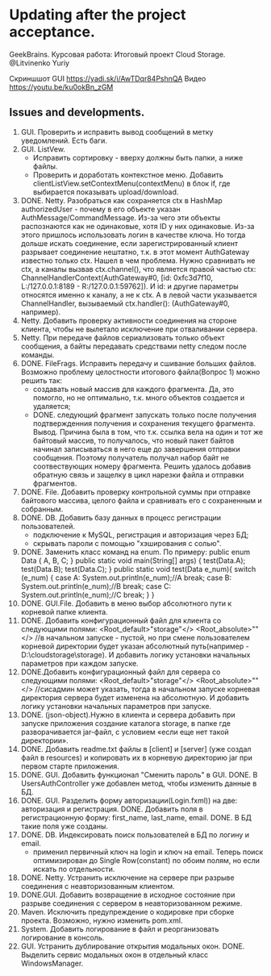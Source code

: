 # Updating after the project acceptance. 
GeekBrains. Курсовая работа: Итоговый проект Cloud Storage.
@Litvinenko Yuriy

Скриншшот GUI https://yadi.sk/i/AwTDqr84PshnQA
Видео https://youtu.be/ku0okBn_zGM

## Issues and developments.
1. GUI. Проверить и исправить вывод сообщений в метку уведомлений. Есть баги.
2. GUI. ListVew. 
	- Исправить сортировку - вверху должны быть папки, а ниже файлы. 
	- Проверить и доработать контекстное меню. 
	Добавить clientListView.setContextMenu(contextMenu) в блок if, где выбирается показывать upload/download.
3. DONE. Netty. Разобраться как сохраняется ctx в HashMap authorizedUser - почему в его объекте указан AuthMessage/CommandMessage. 
    Из-за чего эти объекты распознаются как не одинаковые, хотя ID у них одинаковые. 
    Из-за этого пришлось использовать логин в качестве ключа. 
    Но тогда дольше искать соединение, если зарегистрированный клиент разрывает соединение нештатно, 
    т.к. в этот момент AuthGateway известно только ctx. 
    Нашел в чем проблема. Нужно сравнивать не ctx, a каналы вызвав ctx.channel(), что является правой частью 
    ctx: ChannelHandlerContext(AuthGateway#0, [id: 0xfc3d7f10, L:/127.0.0.1:8189 - R:/127.0.0.1:59762]).
    И id: и другие параметры относятся именно к каналу, а не к ctx.
    А в левой части указывается ChannelHandler, вызываемый ctx.handler(): (AuthGateway#0, например).
4. Netty. Добавить проверку активности соединения на стороне клиента, чтобы не вылетало исключение при отваливании сервера.
5. Netty. При передаче файлов сериализовать только объект сообщения, а байты передавать средствами netty следом после команды.
6. DONE. FileFrags. Исправить передачу и сшивание больших файлов. 
    Возможно проблему целостности итогового файла(Вопрос 1) можно решить так:
	- создавать новый массив для каждого фрагмента. 
	    Да, это помогло, но не оптимально, т.к. много объектов создается и удаляется;
	- DONE. следующий фрагмент запускать только после получения подтвержденния получения и сохранения текущего фрагмента.
    Вывод. Причина была в том, что т.к. ссылка вела на один и тот же байтовый массив,
    то получалось, что новый пакет байтов начинал записываться в него еще до завершения отправки сообщения.
    Поэтому получатель получал набор байт не соотвествующих номеру фрагмента.
    Решить удалось добавив обратную связь и защелку в цикл нарезки файла и отправки фрагментов.
7. DONE. File. Добавить проверку контрольной суммы при отправке байтового массива, целого файла и сравнивать его с сохраненным и собранным.
8. DONE. DB. Добавить базу данных в процесс регистрации пользователей.
    - подключение к MySQL, регистрация и авторизация через БД;
	- скрывать пароли с помощью "хэширования с солью".
9. DONE. Заменить класс команд на enum. По примеру:
    public enum Data {
        A, B, C;
    }
    public static void main(String[] args) {
        test(Data.A);
        test(Data.B);
        test(Data.C);
    }
    public static void test(Data e_num){
        switch (e_num) {
            case A:
                System.out.println(e_num);//A
                break;
            case B:
                System.out.println(e_num);//B
                break;
            case C:
                System.out.println(e_num);//C
                break;
        }
    }
10. DONE. GUI.File. Добавить в меню выбор абсолютного пути к корневой папке клиента.
11. DONE. Добавить конфигурационный файл для клиента со следующими полями:
    <Root_default>"storage"</>
    <Root_absolute>""</> //в начальном запуске - пустой, но при смене пользователем 
    корневой директории будет указан абсолютный путь(например - D:\cloudstorage\storage\).
    И добавить логику установки начальных параметров при каждом запуске.
12. DONE.Добавить конфигурационный файл для сервера со следующими полями:
    <Root_default>"storage"</>
    <Root_absolute>""</> //сисадмин может указать, тогда в начальном запуске
    корневая директория сервера будет изменена на абсолютную.
    И добавить логику установки начальных параметров при запуске.
13. DONE. (json-object).Нужно в клиента и сервера добавить при запуске приложения создание каталога storage, в папке 
    где разворачивается jar-файл, с условием «если еще нет такой директории».
14. DONE. Добавить readme.txt файлы в [client] и [server] (уже создал файл в resources) 
    и копировать их в корневую директорию jar при первом старте приложения.
15. DONE. GUI. Добавить функционал "Сменить пароль" в GUI.
    DONE. В UsersAuthController уже добавлен метод, чтобы изменить данные в БД.
16. DONE. GUI. Разделить форму авторизации(Login.fxml)) на две: авторизация и регистрация.
    DONE. Добавить поля в регистрационную форму: first_name, last_name, email.
    DONE. В БД такие поля уже созданы.
17. DONE. DB. Индексировать поиск пользователей в БД по логину и email.
	- применил первичный ключ на login и ключ на email. Теперь поиск оптимизирован до 
	Single Row(constant) по обоим полям, но если искать по отдельности.
18. DONE. Netty. Устранить исключение на сервере при разрыве соединения с неавторизованным
    клиентом.
19. DONE.GUI. Добавить возвращение в исходное состояние при разрыве соединения с сервером
    в неавторизованном режиме.
20. Maven. Исключить предупреждение о кодировке при сборке проекта. 
    Возможно, нужно изменить pom.xml.
21. System. Добавить логирование в файл и реорганизовать логирование в консоль.
22. GUI. Устранить дублирование открытия модальных окон.
    DONE. Выделить сервис модальных окон в отдельный класс WindowsManager.
    

